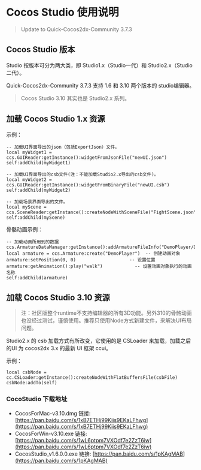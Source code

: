 # Cocos Studio 使用说明

> Update to Quick-Cocos2dx-Community 3.7.3

## Cocos Studio 版本

Studio 按版本可分为两大类，即 Studio1.x（Studio一代）和 Studio2.x（Studio二代）。

Quick-Cocos2dx-Community 3.7.3 支持 1.6 和 3.10 两个版本的 studio编辑器。

> Cocos Studio 3.10 其实也是 Studio2.x 系列。

## 加载 Cocos Studio 1.x 资源

示例：

```
-- 加载UI界面导出的json（包括ExportJson）文件。
local myWidget1 = ccs.GUIReader:getInstance():widgetFromJsonFile("newUI.json")
self:addChild(myWidget1)

-- 加载UI界面导出的csb文件(注：不能加载Studio2.x导出的csb文件)。
local myWidget2 = ccs.GUIReader:getInstance():widgetFromBinaryFile("newUI.csb")
self:addChild(myWidget2)

-- 加载场景界面导出的文件。
local myScene = ccs.SceneReader:getInstance():createNodeWithSceneFile("FightScene.json")
self:addChild(myScene)
```

骨骼动画示例：

```
-- 加载动画所用到的数据
ccs.ArmatureDataManager:getInstance():addArmatureFileInfo("DemoPlayer/DemoPlayer1.png","DemoPlayer/DemoPlayer1.plist","DemoPlayer/DemoPlayer.ExportJson");
local armature = ccs.Armature:create("DemoPlayer")  -- 创建动画对象
armature:setPosition(0, 0)                    -- 设置位置
armature:getAnimation():play("walk")            -- 设置动画对象执行的动画名称
self:addChild(armature)
```

## 加载 Cocos Studio 3.10 资源

> 注：社区版整个runtime不支持编辑器的所有3D功能。另外310的骨骼动画也没经过测试，谨慎使用。推荐只使用Node方式新建文件，来解决UI布局问题。

Studio2.x 的 csb 加载方式有所改变，它使用的是 CSLoader 来加载，加载之后的UI 为 cocos2dx 3.x 的最新 UI 框架 ccui。

示例：

```
local csbNode = cc.CSLoader:getInstance():createNodeWithFlatBuffersFile(csbFile)
csbNode:addTo(self)
```

### CocoStudio 下载地址

- CocosForMac-v3.10.dmg 链接:[https://pan.baidu.com/s/1xB7ETHj99Kiis9EKaLFhwg](https://pan.baidu.com/s/1xB7ETHj99Kiis9EKaLFhwg)
- CocosForWin-v3.10.exe 链接: [https://pan.baidu.com/s/1wL6ptpm7VXOdf7e2ZzT6iw](https://pan.baidu.com/s/1wL6ptpm7VXOdf7e2ZzT6iw)
- CocosStudio_v1.6.0.0.exe 链接: [https://pan.baidu.com/s/1pKAgMAB](https://pan.baidu.com/s/1pKAgMAB)
